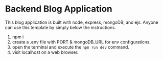 # Backend Blog Application

This blog application is built with node, express, mongoDB, and ejs. Anyone can use
this template by simply below the instructions.

1. npm i 
2. create a .env file with PORT & mongoDB_URL for env configurations.
3. open the terminal and execute the `npm run dev` command.
4. visit localhost on a web browser.
